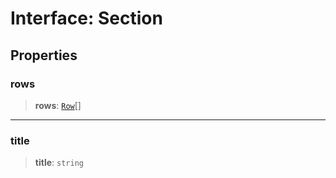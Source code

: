 # Interface: Section

## Properties

### rows

> **rows**: [`Row`](/api/api/model/button/interfaces/Row.md)[]

***

### title

> **title**: `string`

